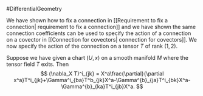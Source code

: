 #DifferentialGeometry 

We have shown how to fix a connection in [[Requirement to fix a connection| requirement to fix a connection]] and we have shown the same connection coefficients can be used to specify the action of a connection on a covector in [[Connection for covectors| connection for covectors]]. We now specify the action of the connection on a tensor $T$ of rank  $(1,2)$.

Suppose we have given a chart $(U,x)$ on a smooth manifold $M$ where the tensor field $T$ exits. Then
$$
(\nabla_X T)^i_{jk} = X^a\frac{\partial}{\partial x^a}T^i_{jk}+\Gamma^i_{ba}T^b_{jk}X^a-\Gamma^{b}_{ja}T^i_{bk}X^a-\Gamma^{b}_{ka}T^i_{jb}X^a.
$$